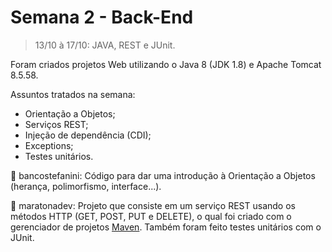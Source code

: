 # Semana 2 - Back-End

> 13/10 à 17/10: JAVA, REST e JUnit.

Foram criados projetos Web utilizando o Java 8 (JDK 1.8) e Apache Tomcat 8.5.58.

Assuntos tratados na semana:
* Orientação a Objetos;
* Serviços REST;
* Injeção de dependência (CDI);
* Exceptions;
* Testes unitários.


:file_folder: bancostefanini: Código para dar uma introdução à Orientação a Objetos (herança, polimorfismo, interface...).

:file_folder: maratonadev: Projeto que consiste em um serviço REST usando os métodos HTTP (GET, POST, PUT e DELETE), o qual foi criado com o gerenciador de projetos [Maven](https://maven.apache.org/).
Também foram feito testes unitários com o JUnit.

